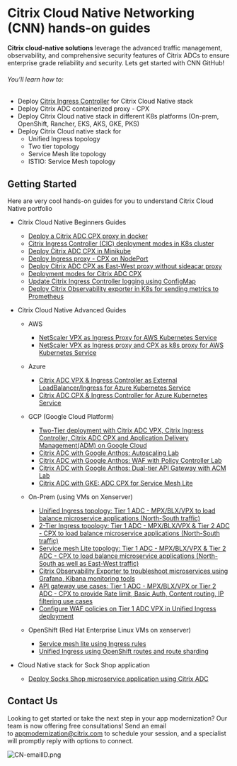   
# Citrix Cloud Native Networking (CNN) hands-on guides
**Citrix cloud-native solutions** leverage the advanced traffic management, observability, and comprehensive security features of Citrix ADCs to ensure enterprise grade reliability and security. Lets get started with CNN GitHub!

###### You’ll learn how to:
* Deploy [Citrix Ingress Controller](https://github.com/citrix/citrix-k8s-ingress-controller) for Citrix Cloud Native stack
* Deploy Citrix ADC containerized proxy - CPX
* Deploy Citrix Cloud native stack in different K8s platforms (On-prem, OpenShift, Rancher, EKS, AKS, GKE, PKS)
* Deploy Citrix Cloud native stack for 
  * Unified Ingress topology
  * Two tier topology
  * Service Mesh lite topology
  * ISTIO: Service Mesh topology

## Getting Started
Here are very cool hands-on guides for you to understand Citrix Cloud Native portfolio
* Citrix Cloud Native Beginners Guides
  * [Deploy a Citrix ADC CPX proxy in docker](/beginners-guide/cpx-in-docker.md)
  * [Citrix Ingress Controller (CIC) deployment modes in K8s cluster](/beginners-guide/cic-in-k8s.md)
  * [Deploy Citrix ADC CPX in Minikube](/beginners-guide/cpx-in-minikube.md)
  * [Deploy Ingress proxy - CPX on NodePort](/beginners-guide/North-South-cpx-ingress-proxy.md)
  * [Deploy Citrix ADC CPX as East-West proxy without sideacar proxy](/beginners-guide/East-West-cpx-ingress-proxy.md)
  * [Deployment modes for Citrix ADC CPX](/beginners-guide/CPX-deployment-modes.md)
  * [Update Citrix Ingress Controller logging using ConfigMap](/beginners-guide/configmap-for-loglevels.md)
  * [Deploy Citrix Observability exporter in K8s for sending metrics to Prometheus](/beginners-guide/tier1-prometheus-coe.md)

* Citrix Cloud Native Advanced Guides
  * AWS
    * [NetScaler VPX as Ingress Proxy for AWS Kubernetes Service](/aws/unified-ingress)
    * [NetScaler VPX as Ingress proxy and CPX as k8s proxy for AWS Kubernetes Service](/aws/dual-tier)
  * Azure
    * [Citrix ADC VPX & Ingress Controller as External LoadBalancer/Ingress for Azure Kubernetes Service](/azure/unified-ingress/README.md)
    * [Citrix ADC CPX & Ingress Controller for Azure Kubernetes Service](/azure/marketplace-cpx/README.md)
  * GCP (Google Cloud Platform)
    * [Two-Tier deployment with Citrix ADC VPX, Citrix Ingress Controller, Citrix ADC CPX and Application Delivery Management(ADM) on Google Cloud](/gcp/two-tier-vpc-cpx-adm/README.md)
    * [Citrix ADC with Google Anthos: Autoscaling Lab](/gcp/anthos/scaleup/README.md)
    * [Citrix ADC with Google Anthos: WAF with Policy Controller Lab](/gcp/anthos/waf/README.md)
    * [Citrix ADC with Google Anthos: Dual-tier API Gateway with ACM Lab](/gcp/anthos/apigw/README.md)
    * [Citrix ADC with GKE: ADC CPX for Service Mesh Lite](/gcp/sml/README.md)
  * On-Prem (using VMs on Xenserver)
    * [Unified Ingress topology: Tier 1 ADC - MPX/BLX/VPX to load balance microservice applications (North-South traffic)](/on-prem/Unified-Ingress/README.md)
    * [2-Tier Ingress topology: Tier 1 ADC - MPX/BLX/VPX & Tier 2 ADC - CPX to load balance microservice applications (North-South traffic)](/on-prem/2-Tier-deployment/README.md)
    * [Service mesh Lite topology: Tier 1 ADC - MPX/BLX/VPX & Tier 2 ADC - CPX to load balance microservice applications (North-South as well as East-West traffic)](/on-prem/README.md)
    * [Citrix Observability Exporter to troubleshoot microservices using Grafana, Kibana monitoring tools](/on-prem/ServiceMeshLite/coe/README.md)
    * [API gateway use cases: Tier 1 ADC - MPX/BLX/VPX or Tier 2 ADC - CPX to provide Rate limit, Basic Auth, Content routing, IP filtering use cases](/on-prem/ServiceMeshLite/API-gateway/README.md)
    * [Configure WAF policies on Tier 1 ADC VPX in Unified Ingress deployment](/on-prem/Unified-Ingress/README.md#section-e-configure-waf-policies-on-vpx-using-waf-crds)

  * OpenShift (Red Hat Enterprise Linux VMs on xenserver)
    * [Service mesh lite using Ingress rules](/openshift/README.md)
    * [Unified Ingress using OpenShift routes and route sharding](/openshift/openshift-routes/README.md)

* Cloud Native stack for Sock Shop application
    * [Deploy Socks Shop microservice application using Citrix ADC](/on-prem/ServiceMeshLite/sock-shop/README.md)

## Contact Us

Looking to get started or take the next step in your app modernization? Our team is now offering free consultations! Send an email to appmodernization@citrix.com to schedule your session, and a specialist will promptly reply with options to connect.

![CN-emailID.png](/VPX/images/CN-emailID.png)

